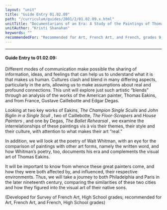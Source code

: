 ```yaml
---
layout: "unit"
title: "Guide Entry 01.02.09"
path: "/curriculum/guides/2001/2/01.02.09.x.html"
unitTitle: "Documentarians of an Era: A Study of the Paintings of Thomas Eakins and Gustave Caillebotte"
unitAuthor: "Kristi Shanahan"
keywords: ""
recommendedFor: "Recommended for Art, French Art, and French, grades 9-12."
---
```

<body>
<hr/>
<h4>
Guide Entry to 01.02.09:
</h4>
<p>
Different modes of communication make possible the sharing of information, ideas, and feelings that can help us to understand what it is that makes us human. Cultures clash and blend in many differing aspects, particularly in the arts, allowing us to make assumptions about real and profound connections. This unit will explore just such artistic “blends” through an analysis of the works of the American painter, Thomas Eakins, and from France, Gustave Caillebotte and Edgar Degas.
</p>
<p>
Looking at two key works of Eakins,
<i>
The Champion Single Sculls
</i>
and
<i>
John Biglin in a Single Scull
</i>
, two of Caillebotte,
<i>
The Floor-Scrapers
</i>
and
<i>
House Painters
</i>
, and one by Degas,
<i>
The Ballet Rehearsal
</i>
, we examine the interrelationships of these paintings vis à vis their themes, their style and their culture, with attention to what makes their art “real.”
</p>
<p>
In addition, we will look at the poetry of Walt Whitman, with an eye for the comparison of paintings with other art forms, namely the written word, and how Whitman’s poetry, too, documents his era and complements the visual art of Thomas Eakins.
</p>
<p>
It will be important to know from whence these great painters come, and how they were both affected by, and influenced, their respective environments. Thus, we will take a journey to both Philadelphia and Paris in the later nineteenth century, comparing the similarities of these two cities and how they figured into the visual art of their native sons.
</p>
<p>
(Developed for Survey of French Art, High School grades; recommended for Art, French Art, and French, High School grades)
</p>
</body>
